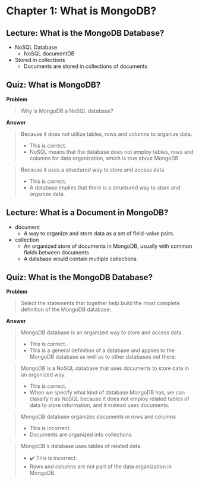 # Chapter 1: What is MongoDB?
## Lecture: What is the MongoDB Database?
- NoSQL Database
  - NoSQL documentDB
- Stored in collections
  - Documents are stored in collections of documents
## Quiz: What is MongoDB?
**Problem**
>Why is MongoDB a NoSQL database?

**Answer**
>Because it does not utilize tables, rows and columns to organize data.
>- This is correct.
>- NoSQL means that the database does not employ tables, rows and columns for data organization, which is true about MongoDB.

>Because it uses a structured way to store and access data
>- This is correct.
>- A database implies that there is a structured way to store and organize data.

## Lecture: What is a Document in MongoDB?
- document
  - A way to organize and store data as a set of field-value pairs.
- collection
  - An organized store of documents in MongoDB, usually with common fields between documents
  - A database would contain multiple collections.

## Quiz: What is the MongoDB Database?
**Problem**
>Select the statements that together help build the most complete definition of the MongoDB database:

**Answer**
>MongoDB database is an organized way to store and access data.
>- This is correct.
>- This is a general definition of a database and applies to the MongoDB database as well as to other databases out there.

>MongoDB is a NoSQL database that uses documents to store data in an organized way.
>- This is correct.
>- When we specify what kind of database MongoDB has, we can classify it as NoSQL because it does not employ related tables of data to store information, and it instead uses documents.

>MongoDB database organizes documents in rows and columns
>- This is incorrect.
>- Documents are organized into collections.

>MongoDB's database uses tables of related data.
>- :heavy_check_mark: This is incorrect.
>- Rows and columns are not part of the data organization in MongoDB.
